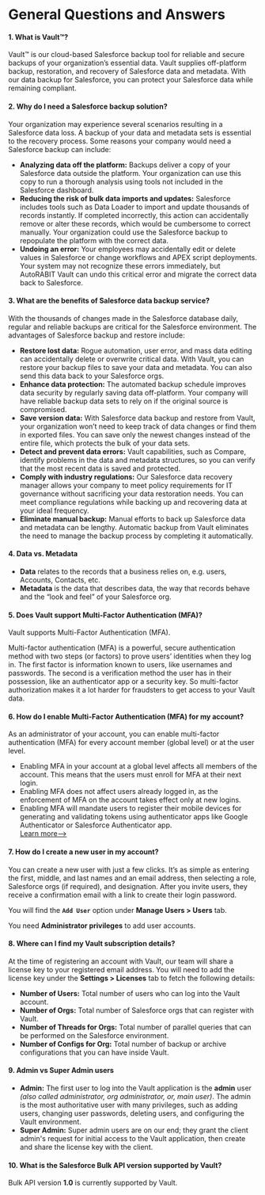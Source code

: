 # General Questions and Answers

#### 1. What is Vault™? <a href="#1-what-is-vault-tm" id="1-what-is-vault-tm"></a>

Vault™ is our cloud-based Salesforce backup tool for reliable and secure backups of your organization’s essential data. Vault supplies off-platform backup, restoration, and recovery of Salesforce data and metadata. With our data backup for Salesforce, you can protect your Salesforce data while remaining compliant.

#### 2. Why do I need a Salesforce backup solution? <a href="#2-why-do-i-need-a-salesforce-backup-solution" id="2-why-do-i-need-a-salesforce-backup-solution"></a>

Your organization may experience several scenarios resulting in a Salesforce data loss. A backup of your data and metadata sets is essential to the recovery process. Some reasons your company would need a Salesforce backup can include:

* **Analyzing data off the platform:** Backups deliver a copy of your Salesforce data outside the platform. Your organization can use this copy to run a thorough analysis using tools not included in the Salesforce dashboard.
* **Reducing the risk of bulk data imports and updates:** Salesforce includes tools such as Data Loader to import and update thousands of records instantly. If completed incorrectly, this action can accidentally remove or alter these records, which would be cumbersome to correct manually. Your organization could use the Salesforce backup to repopulate the platform with the correct data.
* **Undoing an error:** Your employees may accidentally edit or delete values in Salesforce or change workflows and APEX script deployments. Your system may not recognize these errors immediately, but AutoRABIT Vault can undo this critical error and migrate the correct data back to Salesforce.

#### 3. What are the benefits of Salesforce data backup service? <a href="#3-what-are-the-benefits-of-salesforce-data-backup-service" id="3-what-are-the-benefits-of-salesforce-data-backup-service"></a>

With the thousands of changes made in the Salesforce database daily, regular and reliable backups are critical for the Salesforce environment. The advantages of Salesforce backup and restore include:

* **Restore lost data:** Rogue automation, user error, and mass data editing can accidentally delete or overwrite critical data. With Vault, you can restore your backup files to save your data and metadata. You can also send this data back to your Salesforce orgs.
* **Enhance data protection:** The automated backup schedule improves data security by regularly saving data off-platform. Your company will have reliable backup data sets to rely on if the original source is compromised.
* **Save version data:** With Salesforce data backup and restore from Vault, your organization won’t need to keep track of data changes or find them in exported files. You can save only the newest changes instead of the entire file, which protects the bulk of your data sets.
* **Detect and prevent data errors:** Vault capabilities, such as Compare, identify problems in the data and metadata structures, so you can verify that the most recent data is saved and protected.
* **Comply with industry regulations:** Our Salesforce data recovery manager allows your company to meet policy requirements for IT governance without sacrificing your data restoration needs. You can meet compliance regulations while backing up and recovering data at your ideal frequency.
* **Eliminate manual backup:** Manual efforts to back up Salesforce data and metadata can be lengthy. Automatic backup from Vault eliminates the need to manage the backup process by completing it automatically.

#### 4. Data vs. Metadata <a href="#4-data-vs-metadata" id="4-data-vs-metadata"></a>

* **Data** relates to the records that a business relies on, e.g. users, Accounts, Contacts, etc.
* **Metadata** is the data that describes data, the way that records behave and the “look and feel” of your Salesforce org.

#### 5. Does Vault support Multi-Factor Authentication (MFA)? <a href="#5-does-vault-supports-multi-factor-authentication-mfa" id="5-does-vault-supports-multi-factor-authentication-mfa"></a>

Vault supports Multi-Factor Authentication (MFA).

Multi-factor authentication (MFA) is a powerful, secure authentication method with two steps (or factors) to prove users’ identities when they log in. The first factor is information known to users, like usernames and passwords. The second is a verification method the user has in their possession, like an authenticator app or a security key. So multi-factor authorization makes it a lot harder for fraudsters to get access to your Vault data.

#### 6. How do I enable Multi-Factor Authentication (MFA) for my account? <a href="#6-how-to-enabe-multi-factor-authentication-mfa-for-my-account" id="6-how-to-enabe-multi-factor-authentication-mfa-for-my-account"></a>

As an administrator of your account, you can enable multi-factor authentication (MFA) for every account member (global level) or at the user level.

* Enabling MFA in your account at a global level affects all members of the account. This means that the users must enroll for MFA at their next login.
* Enabling MFA does not affect users already logged in, as the enforcement of MFA on the account takes effect only at new logins.
* Enabling MFA will mandate users to register their mobile devices for generating and validating tokens using authenticator apps like Google Authenticator or Salesforce Authenticator app.\
  [Learn more-->](https://knowledgebase.autorabit.com/vault/docs/set-up-multifactor-authentication-for-vault)

#### 7. How do I create a new user in my account? <a href="#7-how-to-create-a-new-user-in-my-account" id="7-how-to-create-a-new-user-in-my-account"></a>

You can create a new user with just a few clicks. It’s as simple as entering the first, middle, and last names and an email address, then selecting a role, Salesforce orgs (if required), and designation. After you invite users, they receive a confirmation email with a link to create their login password.

You will find the **`Add User`** option under **Manage Users > Users** tab.

You need **Administrator privileges** to add user accounts.

#### 8. Where can I find my Vault subscription details? <a href="#8-where-can-i-find-my-vault-subscription-details" id="8-where-can-i-find-my-vault-subscription-details"></a>

At the time of registering an account with Vault, our team will share a license key to your registered email address. You will need to add the license key under the **Settings > Licenses** tab to fetch the following details:

* **Number of Users:** Total number of users who can log into the Vault account.
* **Number of Orgs:** Total number of Salesforce orgs that can register with Vault.
* **Number of Threads for Orgs:** Total number of parallel queries that can be performed on the Salesforce environment.
* **Number of Configs for Org:** Total number of backup or archive configurations that you can have inside Vault.

#### 9. Admin vs Super Admin users <a href="#9-admin-vs-super-admin-users" id="9-admin-vs-super-admin-users"></a>

* **Admin:** The first user to log into the Vault application is the **admin** user _(also called administrator, org administrator, or, main user)_. The admin is the most authoritative user with many privileges, such as adding users, changing user passwords, deleting users, and configuring the Vault environment.
* **Super Admin:** Super admin users are on our end; they grant the client admin's request for initial access to the Vault application, then create and share the license key with the client.

#### 10. What is the Salesforce Bulk API version supported by Vault? <a href="#10-what-is-the-salesforce-bulk-api-version-supported-by-vault" id="10-what-is-the-salesforce-bulk-api-version-supported-by-vault"></a>

Bulk API version **1.0** is currently supported by Vault.
